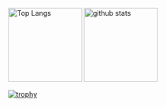<!-- ![Metrics](https://metrics.lecoq.io/hamuham) -->

<p align="left"> 
  <img alt="Top Langs" height="150px" src="https://github-readme-stats.vercel.app/api/top-langs/?   username=hamuham&layout=compact&count_private=true&show_icons=true&show_icons=true&theme=onedark" />
  <img alt="github stats" height="150px" src="https://github-readme-stats.vercel.app/api?username=hamuham&count_private=true&show_icons=true&show_icons=true&theme=onedark" />
</p>

[![trophy](https://github-profile-trophy.vercel.app/?username=hamuham&theme=onedark&column=7
)](https://github.com/ryo-ma/github-profile-trophy)
